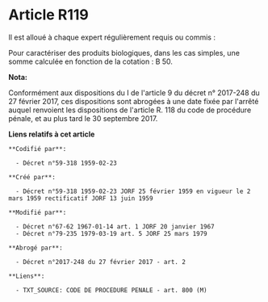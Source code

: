 # Article R119

Il est alloué à chaque expert régulièrement requis ou commis :

Pour caractériser des produits biologiques, dans les cas simples, une somme calculée en fonction de la cotation : B 50.

**Nota:**

Conformément aux dispositions du I de l'article 9 du décret n° 2017-248 du 27 février 2017, ces dispositions sont abrogées à
une date fixée par l'arrêté auquel renvoient les dispositions de l'article R. 118 du code de procédure pénale, et au plus
tard le 30 septembre 2017.

**Liens relatifs à cet article**

	**Codifié par**:

	  - Décret n°59-318 1959-02-23

	**Créé par**:

	  - Décret n°59-318 1959-02-23 JORF 25 février 1959 en vigueur le 2 mars 1959 rectificatif JORF 13 juin 1959

	**Modifié par**:

	  - Décret n°67-62 1967-01-14 art. 1 JORF 20 janvier 1967
	  - Décret n°79-235 1979-03-19 art. 5 JORF 25 mars 1979

	**Abrogé par**:

	  - Décret n°2017-248 du 27 février 2017 - art. 2

	**Liens**:

	  - TXT_SOURCE: CODE DE PROCEDURE PENALE - art. 800 (M)
